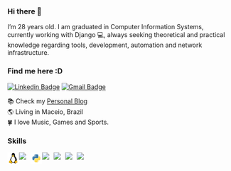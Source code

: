 ### Hi there 👋

I’m 28 years old. I am graduated in Computer Information Systems, currently working with Django :computer:, always seeking theoretical and practical knowledge regarding tools, development, automation and network infrastructure.

### Find me here :D
[![Linkedin Badge](https://img.shields.io/badge/-Evt0n-blue?style=flat-square&logo=Linkedin&logoColor=white&link=https://www.linkedin.com/in/pirodriguees)](https://www.linkedin.com/in//)
[![Gmail Badge](https://img.shields.io/badge/-@gmail.com-c14438?style=flat-square&logo=Gmail&logoColor=white&link=mailto:@gmail.com)](mailto:)

📚 Check my [Personal Blog](https://evt0n.github.io/)           
:earth_americas: Living in Maceio, Brazil      
:four_leaf_clover: I love Music, Games and Sports.

### Skills ###
<img align="left" width="26px" src="https://raw.githubusercontent.com/github/explore/80688e429a7d4ef2fca1e82350fe8e3517d3494d/topics/linux/linux.png" />
<img align="left" width="26px" src="https://www.docker.com/sites/default/files/d8/2019-07/Moby-logo.png" />
<img align="left" width="26px" src="https://raw.githubusercontent.com/github/explore/80688e429a7d4ef2fca1e82350fe8e3517d3494d/topics/python/python.png" />
<img align="left" width="26px" src="https://jbasoftware.com/assets/img/software/grafana.png" />
<img align="left" width="26px" src="https://encrypted-tbn0.gstatic.com/images?q=tbn%3AANd9GcSTgvm2rpK_6mpDdpnwb0eCeSaRl-Ds43sg7A&usqp=CAU" />
<img align="left" width="26px" src="https://w7.pngwing.com/pngs/545/964/png-transparent-windows-multipoint-server-windows-server-2012-microsoft-computer-servers-microsoft-computer-logo-windows-thumbnail.png" />
<img align="left" width="26px" src="https://mpng.subpng.com/20180413/oyw/kisspng-ansible-g2-technology-group-red-hat-organization-c-magic-circle-5ad07018670321.713204611523609624422.jpg" />     
